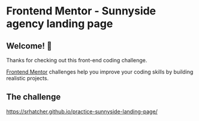 # Frontend Mentor - Sunnyside agency landing page

## Welcome! 👋

Thanks for checking out this front-end coding challenge.

[Frontend Mentor](https://www.frontendmentor.io) challenges help you improve your coding skills by building realistic projects.

## The challenge
https://srhatcher.github.io/practice-sunnyside-landing-page/
